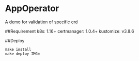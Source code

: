 # AppOperator
A demo for validation of specific crd

##Requirement
k8s: 1.16+
certmanager: 1.0.4+
kustomize: v3.8.6


##Deploy

```shell
make install 
make deploy IMG=
```


